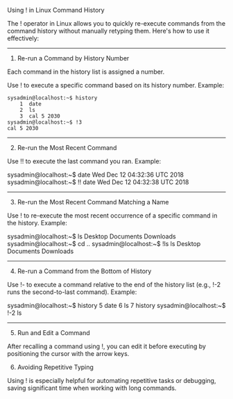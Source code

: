 Using ! in Linux Command History

The ! operator in Linux allows you to quickly re-execute commands from the command history without manually retyping them. Here's how to use it effectively:


---

1. Re-run a Command by History Number

Each command in the history list is assigned a number.

Use !<number> to execute a specific command based on its history number.
Example:
```
sysadmin@localhost:~$ history
    1  date
    2  ls
    3  cal 5 2030
sysadmin@localhost:~$ !3
cal 5 2030
```


---

2. Re-run the Most Recent Command

Use !! to execute the last command you ran.
Example:

sysadmin@localhost:~$ date
Wed Dec 12 04:32:36 UTC 2018
sysadmin@localhost:~$ !!
date
Wed Dec 12 04:32:38 UTC 2018



---

3. Re-run the Most Recent Command Matching a Name

Use !<command-name> to re-execute the most recent occurrence of a specific command in the history.
Example:

sysadmin@localhost:~$ ls
Desktop Documents Downloads
sysadmin@localhost:~$ cd ..
sysadmin@localhost:~$ !ls
ls
Desktop Documents Downloads



---

4. Re-run a Command from the Bottom of History

Use !-<number> to execute a command relative to the end of the history list (e.g., !-2 runs the second-to-last command).
Example:

sysadmin@localhost:~$ history
    5  date
    6  ls
    7  history
sysadmin@localhost:~$ !-2
ls



---

5. Run and Edit a Command

After recalling a command using !, you can edit it before executing by positioning the cursor with the arrow keys.


6. Avoiding Repetitive Typing

Using ! is especially helpful for automating repetitive tasks or debugging, saving significant time when working with long commands.

